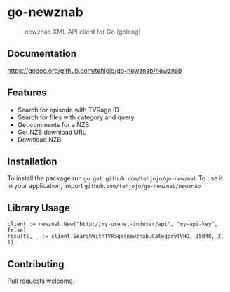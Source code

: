 # go-newznab

> newznab XML API client for Go (golang)

## Documentation
https://godoc.org/github.com/tehjojo/go-newznab/newznab

## Features
- Search for episode with TVRage ID
- Search for files with category and query
- Get comments for a NZB
- Get NZB download URL
- Download NZB

## Installation
To install the package run `go get github.com/tehjojo/go-newznab`
To use it in your application, import `github.com/tehjojo/go-newznab/newznab`

## Library Usage
```
client := newznab.New("http://my-usenet-indexer/api", "my-api-key", false)
results, _ := client.SearchWithTVRage(newznab.CategoryTVHD, 35048, 3, 1)
```

## Contributing
Pull requests welcome.
